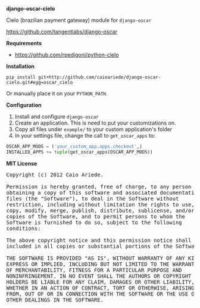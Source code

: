 **django-oscar-cielo**

Cielo (brazilian payment gateway) module for `django-oscar`

https://github.com/tangentlabs/django-oscar

**Requirements**

* https://github.com/rpedigoni/python-cielo

**Installation**

`pip install git+http://github.com/caioariede/django-oscar-cielo.git#egg=oscar_cielo`

Or manually place it on your `PYTHON_PATH`.

**Configuration**

1. Install and configure `django-oscar`
2. Create an application. This is need to put your customizations on.
3. Copy all files under `example/` to your custom application's folder
4. In your settings file, change the call to `get_oscar_apps` to:

````python
OSCAR_APP_MODS = ('your_custom_app.apps.checkout',)
INSTALLED_APPS += tuple(get_oscar_apps(OSCAR_APP_MODS))
````

**MIT License**

<pre>Copyright (c) 2012 Caio Ariede.

Permission is hereby granted, free of charge, to any person
obtaining a copy of this software and associated documentation
files (the "Software"), to deal in the Software without
restriction, including without limitation the rights to use,
copy, modify, merge, publish, distribute, sublicense, and/or sell
copies of the Software, and to permit persons to whom the
Software is furnished to do so, subject to the following
conditions:

The above copyright notice and this permission notice shall be
included in all copies or substantial portions of the Software.

THE SOFTWARE IS PROVIDED "AS IS", WITHOUT WARRANTY OF ANY KIND,
EXPRESS OR IMPLIED, INCLUDING BUT NOT LIMITED TO THE WARRANTIES
OF MERCHANTABILITY, FITNESS FOR A PARTICULAR PURPOSE AND
NONINFRINGEMENT. IN NO EVENT SHALL THE AUTHORS OR COPYRIGHT
HOLDERS BE LIABLE FOR ANY CLAIM, DAMAGES OR OTHER LIABILITY,
WHETHER IN AN ACTION OF CONTRACT, TORT OR OTHERWISE, ARISING
FROM, OUT OF OR IN CONNECTION WITH THE SOFTWARE OR THE USE OR
OTHER DEALINGS IN THE SOFTWARE.</pre>
